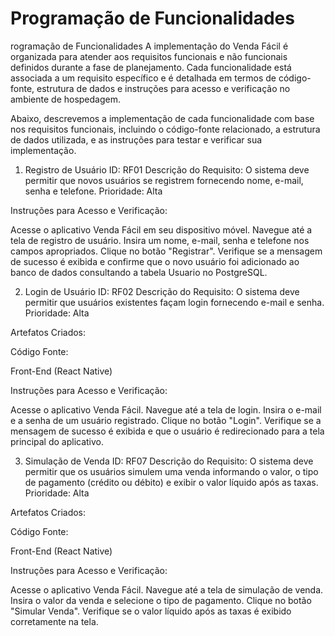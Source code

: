 # Programação de Funcionalidades

rogramação de Funcionalidades
A implementação do Venda Fácil é organizada para atender aos requisitos funcionais e não funcionais definidos durante a fase de planejamento. Cada funcionalidade está associada a um requisito específico e é detalhada em termos de código-fonte, estrutura de dados e instruções para acesso e verificação no ambiente de hospedagem.

Abaixo, descrevemos a implementação de cada funcionalidade com base nos requisitos funcionais, incluindo o código-fonte relacionado, a estrutura de dados utilizada, e as instruções para testar e verificar sua implementação.

1. Registro de Usuário
ID: RF01
Descrição do Requisito: O sistema deve permitir que novos usuários se registrem fornecendo nome, e-mail, senha e telefone.
Prioridade: Alta


Instruções para Acesso e Verificação:

Acesse o aplicativo Venda Fácil em seu dispositivo móvel.
Navegue até a tela de registro de usuário.
Insira um nome, e-mail, senha e telefone nos campos apropriados.
Clique no botão "Registrar".
Verifique se a mensagem de sucesso é exibida e confirme que o novo usuário foi adicionado ao banco de dados consultando a tabela Usuario no PostgreSQL.

2. Login de Usuário
ID: RF02
Descrição do Requisito: O sistema deve permitir que usuários existentes façam login fornecendo e-mail e senha.
Prioridade: Alta

Artefatos Criados:

Código Fonte:

Front-End (React Native)

Instruções para Acesso e Verificação:

Acesse o aplicativo Venda Fácil.
Navegue até a tela de login.
Insira o e-mail e a senha de um usuário registrado.
Clique no botão "Login".
Verifique se a mensagem de sucesso é exibida e que o usuário é redirecionado para a tela principal do aplicativo.

3. Simulação de Venda
ID: RF07
Descrição do Requisito: O sistema deve permitir que os usuários simulem uma venda informando o valor, o tipo de pagamento (crédito ou débito) e exibir o valor líquido após as taxas.
Prioridade: Alta

Artefatos Criados:

Código Fonte:

Front-End (React Native)

Instruções para Acesso e Verificação:

Acesse o aplicativo Venda Fácil.
Navegue até a tela de simulação de venda.
Insira o valor da venda e selecione o tipo de pagamento.
Clique no botão "Simular Venda".
Verifique se o valor líquido após as taxas é exibido corretamente na tela.


